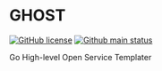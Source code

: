 # GHOST
[![GitHub license][License img]][License src] [![Github main status][Github main status badge]][Github main status src]

Go High-level Open Service Templater

[License img]: https://img.shields.io/github/license/nafigator/ghost?color=teal
[License src]: https://www.tldrlegal.com/license/mit-license
[Github main status src]: https://github.com/nafigator/ghost/actions/workflows/daily.yml?query=branch%3Amain
[Github main status badge]: https://github.com/nafigator/ghost/actions/workflows/daily.yml/badge.svg?branch=main
